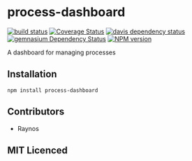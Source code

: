# process-dashboard

[![build status][1]][2] [![Coverage Status][9]][10] [![davis dependency status][3]][4] [![gemnasium Dependency Status][11]][12] [![NPM version][7]][8]

<!-- [![browser support][5]][6] -->

A dashboard for managing processes

## Installation

`npm install process-dashboard`

## Contributors

 - Raynos

## MIT Licenced

  [1]: https://secure.travis-ci.org/Raynos/process-dashboard.png
  [2]: https://travis-ci.org/Raynos/process-dashboard
  [3]: https://david-dm.org/Raynos/process-dashboard.png
  [4]: https://david-dm.org/Raynos/process-dashboard
  [5]: https://ci.testling.com/Raynos/process-dashboard.png
  [6]: https://ci.testling.com/Raynos/process-dashboard
  [7]: https://badge.fury.io/js/process-dashboard.png
  [8]: https://badge.fury.io/js/process-dashboard
  [9]: https://coveralls.io/repos/Raynos/process-dashboard/badge.png
  [10]: https://coveralls.io/r/Raynos/process-dashboard
  [11]: https://gemnasium.com/Raynos/process-dashboard.png
  [12]: https://gemnasium.com/Raynos/process-dashboard
